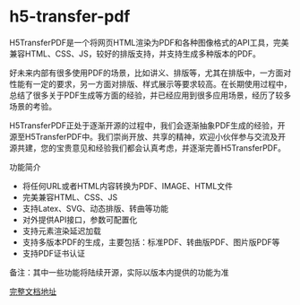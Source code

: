 # h5-transfer-pdf
H5TransferPDF是一个将网页HTML渲染为PDF和各种图像格式的API工具，完美兼容HTML、CSS、JS，较好的排版支持，并支持生成多种版本的PDF。

好未来内部有很多使用PDF的场景，比如讲义、排版等，尤其在排版中，一方面对性能有一定的要求，另一方面对排版、样式展示等要求较高。在长期使用过程中，总结了很多关于PDF生成等方面的经验，并已经应用到很多应用场景，经历了较多场景的考验。

H5TransferPDF正处于逐渐开源的过程中，我们会逐渐抽象PDF生成的经验，开源至H5TransferPDF中。我们崇尚开放、共享的精神，欢迎小伙伴参与交流及开源共建，您的宝贵意见和经验我们都会认真考虑，并逐渐完善H5TransferPDF。

功能简介
- 将任何URL或者HTML内容转换为PDF、IMAGE、HTML文件
- 完美兼容HTML、CSS、JS
- 支持Latex、SVG、动态排版、转曲等功能
- 对外提供API接口，参数可配置化
- 支持元素渲染延迟加载
- 支持多版本PDF的生成，主要包括：标准PDF、转曲版PDF、图片版PDF等
- 支持PDF证书认证

备注：其中一些功能将陆续开源，实际以版本内提供的功能为准

<a href="https://www.yuque.com/books/share/ef2c6a05-8d7a-4e1f-9a3f-987ed0a48048?# 《PDF开源项目》" target="_blank">完整文档地址</a>
